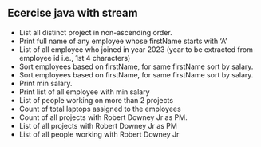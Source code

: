 ## Ecercise java with stream

-    List all distinct project in non-ascending order.
-    Print full name of any employee whose firstName starts with ‘A’
-    List of all employee who joined in year 2023 (year to be extracted from employee id i.e., 1st 4 characters)
-    Sort employees based on firstName, for same firstName sort by salary.
-    Sort employees based on firstName, for same firstName sort by salary.
-    Print min salary.
-   Print list of all employee with min salary
-   List of people working on more than 2 projects
-   Count of total laptops assigned to the employees
-   Count of all projects with Robert Downey Jr as PM.
-   List of all projects with Robert Downey Jr as PM
-   List of all people working with Robert Downey Jr

